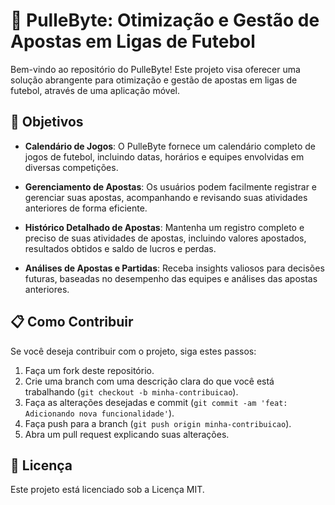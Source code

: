 # **🚀 PulleByte: Otimização e Gestão de Apostas em Ligas de Futebol**

Bem-vindo ao repositório do PulleByte! Este projeto visa oferecer uma solução abrangente para otimização e gestão de apostas em ligas de futebol, através de uma aplicação móvel.

## **🎯 Objetivos**

- **Calendário de Jogos**: O PulleByte fornece um calendário completo de jogos de futebol, incluindo datas, horários e equipes envolvidas em diversas competições.

- **Gerenciamento de Apostas**: Os usuários podem facilmente registrar e gerenciar suas apostas, acompanhando e revisando suas atividades anteriores de forma eficiente.

- **Histórico Detalhado de Apostas**: Mantenha um registro completo e preciso de suas atividades de apostas, incluindo valores apostados, resultados obtidos e saldo de lucros e perdas.

- **Análises de Apostas e Partidas**: Receba insights valiosos para decisões futuras, baseadas no desempenho das equipes e análises das apostas anteriores.


## **📋 Como Contribuir**

Se você deseja contribuir com o projeto, siga estes passos:

1. Faça um fork deste repositório.
2. Crie uma branch com uma descrição clara do que você está trabalhando (`git checkout -b minha-contribuicao`).
3. Faça as alterações desejadas e commit (`git commit -am 'feat: Adicionando nova funcionalidade'`).
4. Faça push para a branch (`git push origin minha-contribuicao`).
5. Abra um pull request explicando suas alterações.

## **📝 Licença**

Este projeto está licenciado sob a Licença MIT. 